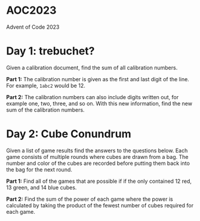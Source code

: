 # AOC2023
Advent of Code 2023

# Day 1: trebuchet?
Given a calibration document, find the sum of all calibration numbers.

**Part 1:**
The calibration number is given as the first and last digit of the line. For example, `1abc2` would be 12.

**Part 2:**
The calibration numbers can also include digits written out, for example one, two, three, and so on. With this new information, find the new sum of the calibration numbers.

# Day 2: Cube Conundrum
Given a list of game results find the answers to the questions below. Each game consists of multiple rounds where cubes are drawn from a bag. The number and color of the cubes are recorded before putting them back into the bag for the next round.

**Part 1:**
Find all of the games that are possible if if the only contained 12 red, 13 green, and 14 blue cubes.

**Part 2:**
Find the sum of the power of each game where the power is calculated by taking the product of the fewest number of cubes required for each game.
